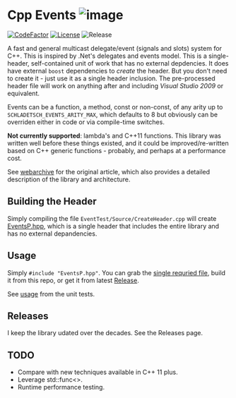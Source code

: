 # Cpp Events ![image](External/Icon.png)

[![CodeFactor](https://www.codefactor.io/repository/github/cschladetsch/CppEvents/badge)](https://www.codefactor.io/repository/github/cschladetsch/CppEvents)
[![License](https://img.shields.io/github/license/cschladetsch/CppEvents.svg?label=License&maxAge=86400)](./LICENSE.txt)
![Release](https://img.shields.io/github/release/cschladetsch/CppEvents.svg?label=Release&maxAge=60)

A fast and general multicast delegate/event (signals and slots) system for C++. This is inspired by .Net's delegates and events model. This is a single-header, self-contained unit of work that has no external depdencies. It does have external `boost` dependencies to *create* the header. But you don't need to create it - just use it as a single header inclusion. The pre-processed header file will work on anything after and including *Visual Studio 2009* or equivalent.

Events can be a function, a method, const or non-const, of any arity up to `SCHLADETSCH_EVENTS_ARITY_MAX`, which defaults to 8 but obviously can be overriden either in code or via compile-time switches.

**Not currently supported**: lambda's and C\+\+11 functions. This library was written well before these things existed, and it could be improved/re-written based on C++ generic functions - probably, and perhaps at a performance cost.

See [webarchive](http://web.archive.org/web/20140719090331/http://www.altdev.co/2011/10/30/c-events/) for the original article, which also 
provides a detailed description of the library and architecture.

## Building the Header
Simply compiling the file `EventTest/Source/CreateHeader.cpp` will create [EventsP.hpp](https://github.com/cschladetsch/CppEvents/blob/master/EventsP.hpp), which is a single header that includes the entire library and has no external depandencies.

## Usage
Simply `#include "EventsP.hpp"`. You can grab the [single requried file](https://github.com/cschladetsch/CppEvents/blob/master/EventsP.hpp), build it from this repo, or get it from latest [Release](https://github.com/cschladetsch/CppEvents/releases/tag/v2.6).

See [usage](EventTest/EventTest.cpp) from the unit tests.

## Releases
I keep the library udated over the decades. See the Releases page.

## TODO
* Compare with new techniques available in C++ 11 plus.
* Leverage std::func<>.
* Runtime performance testing.